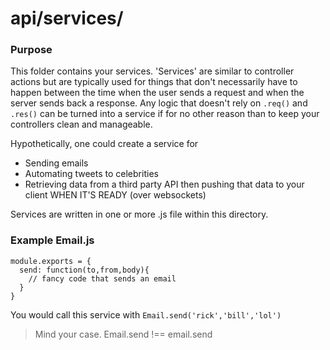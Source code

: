 # api/services/
### Purpose
This folder contains your services.  'Services' are similar to controller actions but are typically used for things that don't necessarily have to happen between the time when the user sends a request and when the server sends back a response.  Any logic that doesn't rely on `.req()` and `.res()` can be turned into a service if for no other reason than to keep your controllers clean and manageable.

Hypothetically, one could create a service for

- Sending emails
- Automating tweets to celebrities
- Retrieving data from a third party API then pushing that data to your client WHEN IT'S READY (over websockets)

Services are written in one or more .js file within this directory.


### Example Email.js

```
module.exports = {
  send: function(to,from,body){
    // fancy code that sends an email
  }
}

```

You would call this service with ` Email.send('rick','bill','lol') `


> Mind your case.  Email.send !== email.send



<docmeta name="displayName" value="services">

